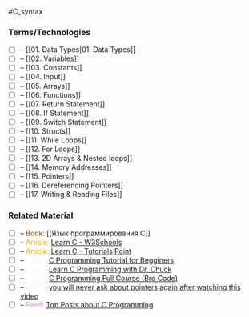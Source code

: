#C_syntax

### Terms/Technologies

- [ ] – [[01. Data Types|01. Data Types]]
- [ ] – [[02. Variables]]
- [ ] – [[03. Constants]]
- [ ] – [[04. Input]]
- [ ] – [[05. Arrays]]
- [ ] – [[06. Functions]]
- [ ] – [[07. Return Statement]]
- [ ] – [[08. If Statement]]
- [ ] – [[09. Switch Statement]]
- [ ] – [[10. Structs]]
- [ ] – [[11. While Loops]]
- [ ] – [[12. For Loops]]
- [ ] – [[13. 2D Arrays & Nested loops]]
- [ ] – [[14. Memory Addresses]]
- [ ] – [[15. Pointers]]
- [ ] – [[16. Dereferencing Pointers]]
- [ ] – [[17. Writing & Reading Files]]

### Related Material

- [ ] – <font color="#964B00"> Book: </font>[[Язык программирования C]]
- [ ] – <font color="orange"> Article: </font>[Learn C - W3Schools](https://www.w3schools.com/c/)
- [ ] – <font color="orange"> Article: </font>[Learn C - Tutorials Point](https://www.tutorialspoint.com/cprogramming/index.htm)
- [ ] – <font color="azure"> Video: </font>[C Programming Tutorial for Begginers](https://youtu.be/KJgsSFOSQv0?si=kNY8otEoDVl3qet1)
- [ ] – <font color="azure"> Video: </font>[Learn C Programming with Dr. Chuck](https://www.youtube.com/watch?v=j-_s8f5K30I)
- [ ] – <font color="azure"> Video: </font>[C Programming Full Course (Bro Code)](https://youtu.be/87SH2Cn0s9A)
- [ ] – <font color="azure"> Video: </font>[you will never ask about pointers again after watching this video](https://youtu.be/2ybLD6_2gKM?si=kknbz3PYPMov7WOs)
- [ ] – <font color="violet"> Feed: </font>[Top Posts about C Programming](https://app.daily.dev/tags/c?ref=roadmapsh)
